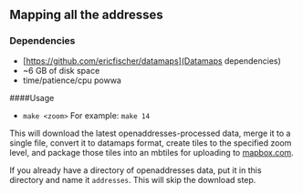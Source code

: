 ## Mapping all the addresses

### Dependencies
- [https://github.com/ericfischer/datamaps](Datamaps dependencies)
- ~6 GB of disk space
- time/patience/cpu powwa

####Usage
- `make <zoom>`
For example: `make 14`

This will download the latest openaddresses-processed data, merge it to a
single file, convert it to datamaps format, create tiles to the specified
zoom level, and package those tiles into an mbtiles for uploading to
[mapbox.com](http://mapbox.com).

If you already have a directory of openaddresses data, put it in this
directory and name it `addresses`. This will skip the download step.
